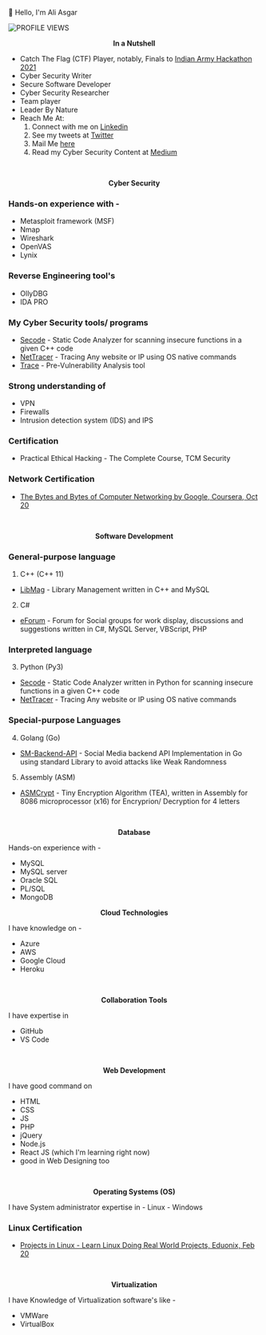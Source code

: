 👋 Hello, I'm Ali Asgar

![PROFILE VIEWS](https://komarev.com/ghpvc/?username=AliasgarSabunwala&color=blueviolet&label=PROFILE+VIEWS) 

<p align="center"> <b> In a Nutshell </b> </p>

- Catch The Flag (CTF) Player, notably, Finals to [Indian Army Hackathon 2021](https://www.linkedin.com/posts/aliasgarsabunwala_cyberdefense-cyberresilience-activity-6903385834830323712-PSXT)
- Cyber Security Writer
- Secure Software Developer
- Cyber Security Researcher
- Team player
- Leader By Nature 
- Reach Me At:
     1. Connect with me on [Linkedin](https://linkedin.com/in/AliasgarSabunwala/)       
     2. See my tweets at [Twitter](https://twitter.com/AliasgarSabun/)
     3. Mail Me [here](mailto:alisabun007@gmail.com)
     4. Read my Cyber Security Content at [Medium](https://aliasgarsabunwala.medium.com/)

<br>
 
<p align="center"> <b> Cyber Security </b> </p>

### Hands-on experience with -
  - Metasploit framework (MSF)
  - Nmap 
  - Wireshark 
  - OpenVAS
  - Lynix

### Reverse Engineering tool's 
  - OllyDBG
  - IDA PRO

### My Cyber Security tools/ programs
- [Secode](https://github.com/AliasgarSabunwala/Secode) - Static Code Analyzer for scanning insecure functions in a given C++ code
- [NetTracer](https://github.com/AliasgarSabunwala/NetTracer) - Tracing Any website or IP using OS native commands
- [Trace](https://github.com/AliasgarSabunwala/Trace) -  Pre-Vulnerability Analysis tool

### Strong understanding of 
- VPN 
- Firewalls 
- Intrusion detection system (IDS) and IPS 

### Certification
- Practical Ethical Hacking - The Complete Course, TCM Security

### Network Certification
- [The Bytes and Bytes of Computer Networking by Google, Coursera, Oct 20](https://www.coursera.org/account/accomplishments/certificate/8YREVN79YWAS)

<br>

<p align="center"> <b> Software Development </b> </p>  

### General-purpose language
1. C++ (C++ 11)
  - [LibMag](https://github.com/AliasgarSabunwala/LibMag) - Library Management written in C++ and MySQL

2. C#
  - [eForum](https://github.com/AliasgarSabunwala/eForum) - Forum for Social groups for work display, discussions and suggestions written in C#, MySQL Server, VBScript, PHP

### Interpreted language
3. Python (Py3)
  - [Secode](https://github.com/AliasgarSabunwala/Secode) - Static Code Analyzer written in Python for scanning insecure functions in a given C++ code
  - [NetTracer](https://github.com/AliasgarSabunwala/NetTracer) - Tracing Any website or IP using OS native commands

### Special-purpose Languages 
4. Golang (Go)
  - [SM-Backend-API](https://github.com/AliasgarSabunwala/SM-Backend-API) - Social Media backend API Implementation in Go using standard Library to avoid attacks like Weak Randomness

5. Assembly (ASM)
  - [ASMCrypt](https://github.com/AliasgarSabunwala/ASMCrypt) - Tiny Encryption Algorithm (TEA), written in Assembly for 8086 microprocessor (x16) for Encryprion/ Decryption for 4 letters

<br>
<p align="center"> <b> Database </b> </p> 

Hands-on experience with -
- MySQL
- MySQL server
- Oracle SQL
- PL/SQL 
- MongoDB

<p align="center"> <b> Cloud Technologies </b> </p> 

I have knowledge on -
- Azure
- AWS 
- Google Cloud
- Heroku

<!--
### Cloud Certifications  
- Azure Security Technologies (AZ-500) 
       - This course provides IT Security Professionals with the knowledge and skills needed to implement security controls, maintain an organization’s security posture, and identify and remediate security vulnerabilities. The course includes security for identity and access, platform protection, data and applications, and security operations.

- AZ-104
- AZ-204 
- AZ-900 
- AZ-102 
- Azure Data Analyst (DA-100) 
- Azure AI Fundamentals (AI-900)
-->

<br>
<p align="center"> <b> Collaboration Tools </b> </p> 

I have expertise in 
- GitHub
- VS Code

<br>
<p align="center"> <b> Web Development </b> </p>

I have good command on 
- HTML 
- CSS
- JS
- PHP
- jQuery
- Node.js
- React JS (which I'm learning right now) 
- good in Web Designing too

<br>
<p align="center"> <b> Operating Systems (OS) </b> </p>   
I have System administrator expertise in 
- Linux
- Windows

### Linux Certification
- [Projects in Linux - Learn Linux Doing Real World Projects, Eduonix, Feb 20](https://www.eduonix.com/certificate/a7b154d9ad)

<br>
<p align="center"> <b> Virtualization </b> </p>

I have Knowledge of Virtualization software's like -
- VMWare
- VirtualBox
